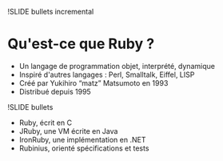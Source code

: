 !SLIDE bullets incremental
# Qu'est-ce que Ruby ?

* Un langage de programmation objet, interprété, dynamique
* Inspiré d'autres langages : Perl, Smalltalk, Eiffel, LISP
* Créé par Yukihiro “matz” Matsumoto en 1993
* Distribué depuis 1995

!SLIDE bullets

* Ruby, écrit en C
* JRuby, une VM écrite en Java
* IronRuby, une implémentation en .NET
* Rubinius, orienté spécifications et tests